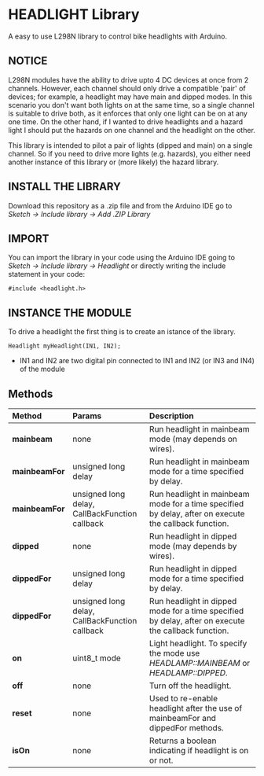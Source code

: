 # HEADLIGHT Library
A easy to use L298N library to control bike headlights with Arduino.

## NOTICE

L298N modules have the ability to drive upto 4 DC devices at once from 2 channels. However, each channel should only drive a compatible 'pair' of devices; for example, a headlight may have main and dipped modes. In this scenario you don't want both lights on at the same time, so a single channel is suitable to drive both, as it enforces that only one light can be on at any one time. On the other hand, if I wanted to drive headlights and a hazard light I should put the hazards on one channel and the headlight on the other.

This library is intended to pilot a pair of lights (dipped and main) on a single channel. So if you need to drive more lights (e.g. hazards), you either need another instance of this library or (more likely) the hazard library.

## INSTALL THE LIBRARY
Download this repository as a .zip file and from the Arduino IDE go to *Sketch -> Include library -> Add .ZIP Library*

## IMPORT
You can import the library in your code using the Arduino IDE going to *Sketch -> Include library -> Headlight*
or directly writing the include statement in your code:

```
#include <headlight.h>
```
## INSTANCE THE MODULE
To drive a headlight the first thing is to create an istance of the library.
```
Headlight myHeadlight(IN1, IN2);
```
* IN1 and IN2 are two digital pin connected to IN1 and IN2 (or IN3 and IN4) of the module

## Methods
| Method | Params | Description
| :----- | :---------- | :------
|**mainbeam**|none| Run headlight in mainbeam mode (may depends on wires).
|**mainbeamFor**|unsigned long delay| Run headlight in mainbeam mode for a time specified by delay.
|**mainbeamFor**|unsigned long delay, CallBackFunction callback| Run headlight in mainbeam mode for a time specified by delay, after on execute the callback function.
|**dipped**|none| Run headlight in dipped mode (may depends by wires).
|**dippedFor**|unsigned long delay| Run headlight in dipped mode for a time specified by delay.
|**dippedFor**|unsigned long delay, CallBackFunction callback| Run headlight in dipped mode for a time specified by delay, after on execute the callback function.
|**on**|uint8_t mode| Light headlight. To specify the mode use *HEADLAMP::MAINBEAM* or *HEADLAMP::DIPPED*. 
|**off**|none| Turn off the headlight.
|**reset**|none| Used to re-enable headlight after the use of mainbeamFor and dippedFor methods.
|**isOn**|none| Returns a boolean indicating if headlight is on or not.
